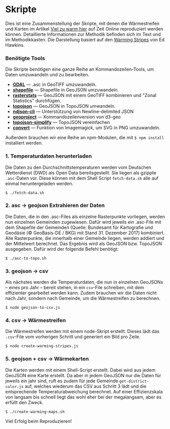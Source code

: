 # Skripte

Dies ist eine Zusammenstellung der Skripte, mit denen die Wärmestreifen und Karten im Artikel [Viel zu warm hier](https://www.zeit.de/wissen/umwelt/2019-12/klimawandel-globale-erwaermung-warming-stripes-wohnort) auf Zeit Online reproduziert werden können. Detaillierte Informationen zur Methodik befinden sich im Text und im Methodikkasten. Die Darstellung basiert auf den [Warming Stripes](https://showyourstripes.info/) von Ed Hawkins.

### Benötigte Tools

Die Skripte benötigen eine ganze Reihe an Kommandozeilen-Tools, um Daten umzuwandeln und zu bearbeiten.

- **[GDAL](https://gdal.org/index.html)** — .asc in GeoTIFF umzuwandeln.
- **[shapefile](https://github.com/mbostock/shapefile)** — Shapefile in GeoJSON umzuwandeln.
- **[rasterstats](https://github.com/perrygeo/python-rasterstats)** — GeoJSON mit einem GeoTIFF kombinieren und "Zonal Statistics" durchfügen.
- **[topojson](https://github.com/topojson/topojson)** — GeoJSON in TopoJSON umwandeln.
- **[ndjson-cli](https://github.com/mbostock/ndjson-cli)** — Unterstützung von Newline-delimited JSON
- **[geoproject](https://github.com/d3/d3-geo-projection/blob/master/README.md#geoProject)** — Kommandozeilenversion von d3-geo
- **[topojson-simplify](https://github.com/topojson/topojson-simplify/blob/master/README.md)** — TopoJSON vereinfachen
- **[convert](https://imagemagick.org)** — Funktion von Imagemagick, um SVG in PNG umzuwandeln.

Außerdem brauchen wir eine Reihe an npm-Modulen, die mit `$ npm install` installiert werden.

### 1. Temperaturdaten herunterladen

Die Daten zu den Durchschnittstemperaturen werden vom Deutschen Wetterdienst (DWD) als Open Data bereitsgestellt. Sie liegen als gzippte `.asc`-Daten vor. Diese können mit dem Shell Script `fetch-data.sh` alle auf einmal heruntergeladen werden.

```
$ ./fetch-data.sh
```

### 2. asc → geojson Extrahieren der Daten

Die Daten, die in den .asc-Files als einzelne Rasterpunkte vorliegen, werden nun einzelnen Gemeinden zugewiesen. Dafür wird jeweils ein .asc-File mit dem Shapefile der Gemeinden (Quelle: Bundesamt für Kartografie und Geodäsie (© GeoBasis-DE / BKG) mit Stand 31. Dezember 2017) kombiniert. Alle Rasterpunkte, die innerhalb einer Gemeinde liegen, werden addiert und der Mittelwert berechnet. Das Ergebnis wird als GeoJSON bzw. TopoJSON ausgegeben. Dafür wird der folgende Befehl benötigt:

```
$ ./asc-to-topo.sh
```

### 3. geojson → csv

Als nächstes werden die Temperaturdaten, die nun in einzelnen GeoJSONs – eines pro Jahr – bereit stehen, in ein `csv`-File schreiben, mit dem effizienter gearbeitet werden kann. Zudem brauchen wir die Daten nicht nach Jahr, sondern nach Gemeinde, um die Wärmestreifen zu berechnen.

```
$ node geojson-to-csv.js
```

### 4. csv → Wärmestreifen

Die Wärmestreifen werden mit einem node-Skript erstellt. Dieses lädt das `.csv`-File vom vorherigen Schritt und generiert ein Bild pro Zeile.

```
$ node create-warming-stripes.js
```

### 5. geojson + csv → Wärmekarten

Die Karten werden mit einem Shell-Script erstellt. Dabei wird aus jedem GeoJSON eine Karte erstellt. Da aber in jedem GeoJSON nur die Daten für jeweils ein jahr sind, ruft es zudem für jede Gemeinde `get-district-color.js` auf, welches wiederum das CSV aus Schritt 3 lädt und die entsprechende Temperaturabweichung berechnet. Auf einer Effizienzskala von langsam bis schnell liegt das wohl eher bei der megalangsam, aber es erfüllt den Zweck.

```
$ ./create-warming-maps.sh
```

Viel Erfolg beim Reproduzieren!
